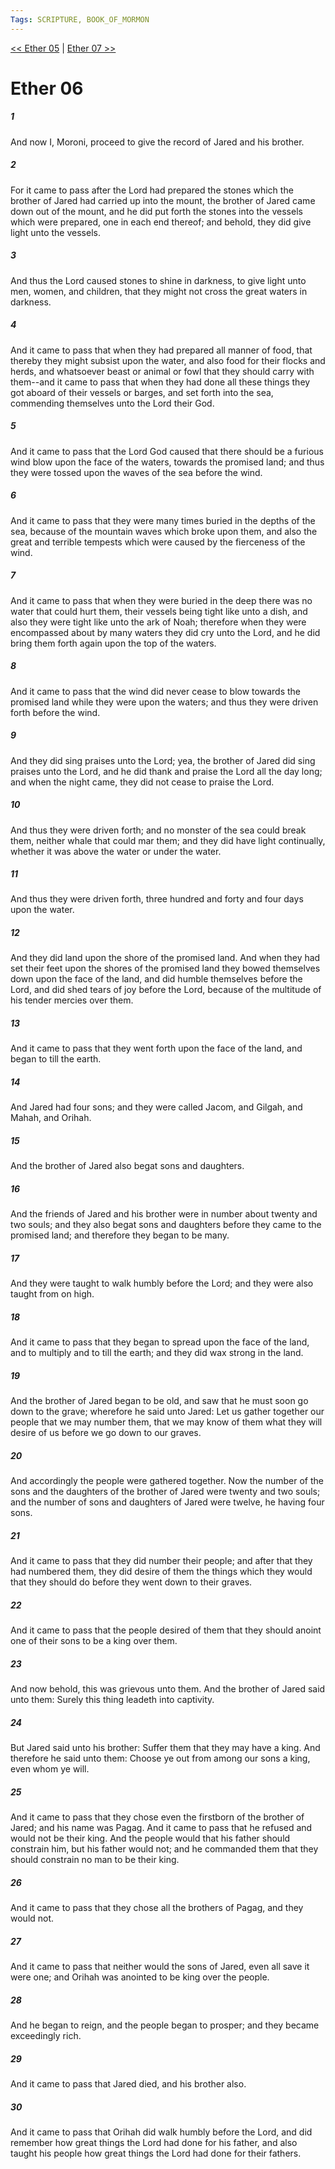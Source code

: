 ```yaml
---
Tags: SCRIPTURE, BOOK_OF_MORMON
---
```


[<< Ether 05](BOOK_OF_MORMON/14_Ether/Ether_05.md) | [Ether 07 >>](BOOK_OF_MORMON/14_Ether/Ether_07.md)

# Ether 06

##### 1

And now I, Moroni, proceed to give the record of Jared and his brother.

##### 2

For it came to pass after the Lord had prepared the stones which the brother of Jared had carried up into the mount, the brother of Jared came down out of the mount, and he did put forth the stones into the vessels which were prepared, one in each end thereof; and behold, they did give light unto the vessels.

##### 3

And thus the Lord caused stones to shine in darkness, to give light unto men, women, and children, that they might not cross the great waters in darkness.

##### 4

And it came to pass that when they had prepared all manner of food, that thereby they might subsist upon the water, and also food for their flocks and herds, and whatsoever beast or animal or fowl that they should carry with them--and it came to pass that when they had done all these things they got aboard of their vessels or barges, and set forth into the sea, commending themselves unto the Lord their God.

##### 5

And it came to pass that the Lord God caused that there should be a furious wind blow upon the face of the waters, towards the promised land; and thus they were tossed upon the waves of the sea before the wind.

##### 6

And it came to pass that they were many times buried in the depths of the sea, because of the mountain waves which broke upon them, and also the great and terrible tempests which were caused by the fierceness of the wind.

##### 7

And it came to pass that when they were buried in the deep there was no water that could hurt them, their vessels being tight like unto a dish, and also they were tight like unto the ark of Noah; therefore when they were encompassed about by many waters they did cry unto the Lord, and he did bring them forth again upon the top of the waters.

##### 8

And it came to pass that the wind did never cease to blow towards the promised land while they were upon the waters; and thus they were driven forth before the wind.

##### 9

And they did sing praises unto the Lord; yea, the brother of Jared did sing praises unto the Lord, and he did thank and praise the Lord all the day long; and when the night came, they did not cease to praise the Lord.

##### 10

And thus they were driven forth; and no monster of the sea could break them, neither whale that could mar them; and they did have light continually, whether it was above the water or under the water.

##### 11

And thus they were driven forth, three hundred and forty and four days upon the water.

##### 12

And they did land upon the shore of the promised land. And when they had set their feet upon the shores of the promised land they bowed themselves down upon the face of the land, and did humble themselves before the Lord, and did shed tears of joy before the Lord, because of the multitude of his tender mercies over them.

##### 13

And it came to pass that they went forth upon the face of the land, and began to till the earth.

##### 14

And Jared had four sons; and they were called Jacom, and Gilgah, and Mahah, and Orihah.

##### 15

And the brother of Jared also begat sons and daughters.

##### 16

And the friends of Jared and his brother were in number about twenty and two souls; and they also begat sons and daughters before they came to the promised land; and therefore they began to be many.

##### 17

And they were taught to walk humbly before the Lord; and they were also taught from on high.

##### 18

And it came to pass that they began to spread upon the face of the land, and to multiply and to till the earth; and they did wax strong in the land.

##### 19

And the brother of Jared began to be old, and saw that he must soon go down to the grave; wherefore he said unto Jared: Let us gather together our people that we may number them, that we may know of them what they will desire of us before we go down to our graves.

##### 20

And accordingly the people were gathered together. Now the number of the sons and the daughters of the brother of Jared were twenty and two souls; and the number of sons and daughters of Jared were twelve, he having four sons.

##### 21

And it came to pass that they did number their people; and after that they had numbered them, they did desire of them the things which they would that they should do before they went down to their graves.

##### 22

And it came to pass that the people desired of them that they should anoint one of their sons to be a king over them.

##### 23

And now behold, this was grievous unto them. And the brother of Jared said unto them: Surely this thing leadeth into captivity.

##### 24

But Jared said unto his brother: Suffer them that they may have a king. And therefore he said unto them: Choose ye out from among our sons a king, even whom ye will.

##### 25

And it came to pass that they chose even the firstborn of the brother of Jared; and his name was Pagag. And it came to pass that he refused and would not be their king. And the people would that his father should constrain him, but his father would not; and he commanded them that they should constrain no man to be their king.

##### 26

And it came to pass that they chose all the brothers of Pagag, and they would not.

##### 27

And it came to pass that neither would the sons of Jared, even all save it were one; and Orihah was anointed to be king over the people.

##### 28

And he began to reign, and the people began to prosper; and they became exceedingly rich.

##### 29

And it came to pass that Jared died, and his brother also.

##### 30

And it came to pass that Orihah did walk humbly before the Lord, and did remember how great things the Lord had done for his father, and also taught his people how great things the Lord had done for their fathers.
